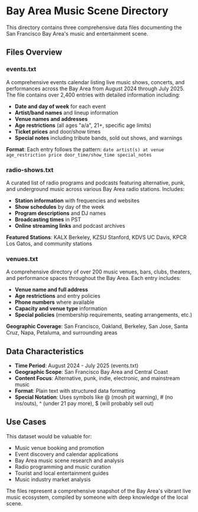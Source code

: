 # Bay Area Music Scene Directory

This directory contains three comprehensive data files documenting the San Francisco Bay Area's music and entertainment scene.

## Files Overview

### events.txt
A comprehensive events calendar listing live music shows, concerts, and performances across the Bay Area from August 2024 through July 2025. The file contains over 2,400 entries with detailed information including:

- **Date and day of week** for each event
- **Artist/band names** and lineup information  
- **Venue names and addresses**
- **Age restrictions** (all ages "a/a", 21+, specific age limits)
- **Ticket prices** and door/show times
- **Special notes** including tribute bands, sold out shows, and warnings

**Format**: Each entry follows the pattern: `date artist(s) at venue age_restriction price door_time/show_time special_notes`

### radio-shows.txt  
A curated list of radio programs and podcasts featuring alternative, punk, and underground music across various Bay Area radio stations. Includes:

- **Station information** with frequencies and websites
- **Show schedules** by day of the week
- **Program descriptions** and DJ names
- **Broadcasting times** in PST
- **Online streaming links** and podcast archives

**Featured Stations**: KALX Berkeley, KZSU Stanford, KDVS UC Davis, KPCR Los Gatos, and community stations

### venues.txt
A comprehensive directory of over 200 music venues, bars, clubs, theaters, and performance spaces throughout the Bay Area. Each entry includes:

- **Venue name and full address**
- **Age restrictions** and entry policies
- **Phone numbers** where available  
- **Capacity and venue type** information
- **Special policies** (membership requirements, seating arrangements, etc.)

**Geographic Coverage**: San Francisco, Oakland, Berkeley, San Jose, Santa Cruz, Napa, Petaluma, and surrounding areas

## Data Characteristics

- **Time Period**: August 2024 - July 2025 (events.txt)
- **Geographic Scope**: San Francisco Bay Area and Central Coast
- **Content Focus**: Alternative, punk, indie, electronic, and mainstream music
- **Format**: Plain text with structured data formatting
- **Special Notation**: Uses symbols like @ (mosh pit warning), # (no ins/outs), ^ (under 21 pay more), $ (will probably sell out)

## Use Cases

This dataset would be valuable for:
- Music venue booking and promotion
- Event discovery and calendar applications
- Bay Area music scene research and analysis
- Radio programming and music curation
- Tourist and local entertainment guides
- Music industry market analysis

The files represent a comprehensive snapshot of the Bay Area's vibrant live music ecosystem, compiled by someone with deep knowledge of the local scene.